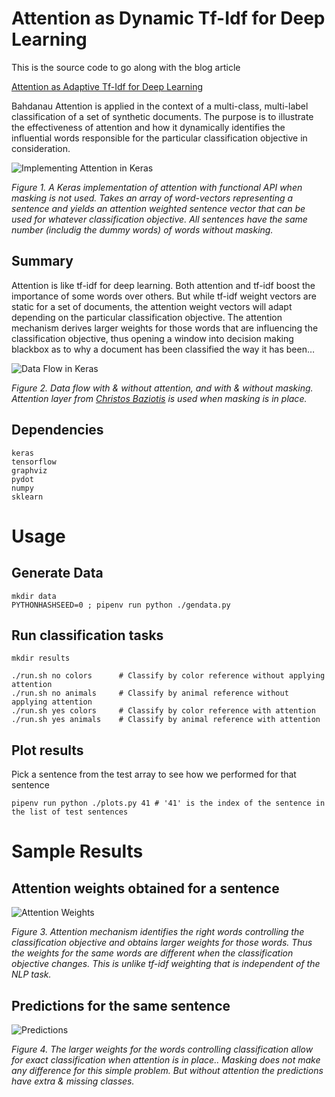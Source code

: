 # Attention as Dynamic Tf-Idf for Deep Learning

This is the source code to go along with the blog article

[Attention as Adaptive Tf-Idf for Deep Learning](http://xplordat.com/2019/07/22/attention-as-adaptive-tf-idf-for-deep-learning/)

Bahdanau Attention is applied in the context of a multi-class, multi-label classification of a set of synthetic documents. The purpose is to illustrate the effectiveness of attention and how it dynamically identifies the influential words responsible for the particular classification objective in consideration.

![Implementing Attention in Keras](./images/bahdanau_attention.jpg "Bahdanau Attenton in Keras")

*Figure 1. A Keras implementation of attention with functional API when masking is not used. Takes an array of word-vectors representing a sentence and yields an attention weighted sentence vector that can be used for whatever classification objective. All sentences have the same number (includig the dummy words) of words without masking.*

##	Summary

Attention is like tf-idf for deep learning. Both attention and tf-idf boost the importance of some words over others. But while tf-idf weight vectors are static for a set of documents, the attention weight vectors will adapt depending on the particular classification objective. The attention mechanism derives larger weights for those words that are influencing the classification objective, thus opening a window into decision making blackbox as to why a document has been classified the way it has been…

![Data Flow in Keras](./images/attention_keras.jpg "Data flow in Keras")

*Figure 2. Data flow with & without attention, and with & without masking. Attention layer from [Christos Baziotis](https://gist.github.com/cbaziotis/6428df359af27d58078ca5ed9792bd6d) is used when masking is in place.*

## Dependencies

	keras
	tensorflow
	graphviz
	pydot
	numpy
	sklearn

# Usage

##	Generate Data

	mkdir data
	PYTHONHASHSEED=0 ; pipenv run python ./gendata.py

##	Run classification tasks

	mkdir results

	./run.sh no colors		# Classify by color reference without applying attention
	./run.sh no animals		# Classify by animal reference without applying attention
	./run.sh yes colors		# Classify by color reference with attention
	./run.sh yes animals	# Classify by animal reference with attention

##	Plot results

Pick a sentence from the test array to see how we performed for that sentence

	pipenv run python ./plots.py 41 # '41' is the index of the sentence in the list of test sentences

# Sample Results

##	Attention weights obtained for a sentence

![Attention Weights](./images/attention_weights.jpg "Attenton Weights")

*Figure 3. Attention mechanism identifies the right words controlling the classification objective and obtains larger weights for those words. Thus the weights for the same words are different when the classification objective changes. This is unlike tf-idf  weighting that is independent of the NLP task.*

##	Predictions for the same sentence

![Predictions](./images/predictions.jpg "Predictions")

*Figure 4. The larger weights for the words controlling classification allow for exact classification when attention is in place.. Masking does not make any difference for this simple problem. But without attention the predictions have extra & missing classes.*

